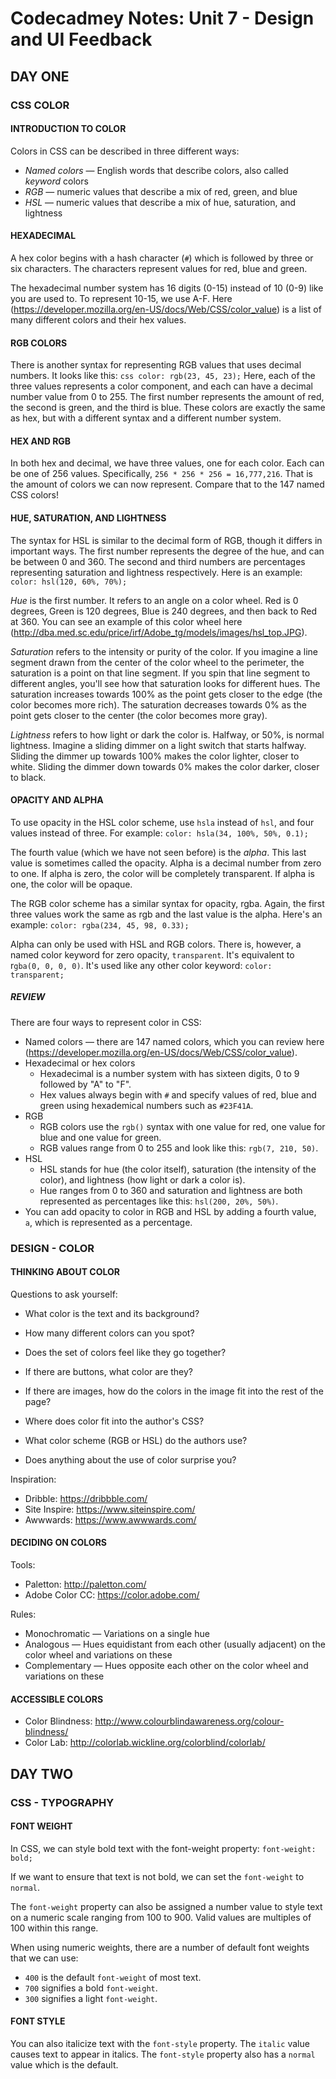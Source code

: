 # Codecadmey Notes: Unit 7 - Design and UI Feedback

## DAY ONE
### CSS COLOR

#### INTRODUCTION TO COLOR
Colors in CSS can be described in three different ways:

* _Named colors_ — English words that describe colors, also called _keyword_ colors
* _RGB_ — numeric values that describe a mix of red, green, and blue
* _HSL_ — numeric values that describe a mix of hue, saturation, and lightness

#### HEXADECIMAL
A hex color begins with a hash character (`#`) which is followed by three or six characters. The characters represent values for red, blue and green.

The hexadecimal number system has 16 digits (0-15) instead of 10 (0-9) like you are used to. To represent 10-15, we use A-F. Here (https://developer.mozilla.org/en-US/docs/Web/CSS/color_value) is a list of many different colors and their hex values.

#### RGB COLORS
There is another syntax for representing RGB values that uses decimal numbers. It looks like this: `css color: rgb(23, 45, 23);` Here, each of the three values represents a color component, and each can have a decimal number value from 0 to 255. The first number represents the amount of red, the second is green, and the third is blue. These colors are exactly the same as hex, but with a different syntax and a different number system.

#### HEX AND RGB
In both hex and decimal, we have three values, one for each color. Each can be one of 256 values. Specifically, `256 * 256 * 256 = 16,777,216`. That is the amount of colors we can now represent. Compare that to the 147 named CSS colors!

#### HUE, SATURATION, AND LIGHTNESS
The syntax for HSL is similar to the decimal form of RGB, though it differs in important ways. The first number represents the degree of the hue, and can be between 0 and 360. The second and third numbers are percentages representing saturation and lightness respectively. Here is an example: `color: hsl(120, 60%, 70%);`

_Hue_ is the first number. It refers to an angle on a color wheel. Red is 0 degrees, Green is 120 degrees, Blue is 240 degrees, and then back to Red at 360. You can see an example of this color wheel here (http://dba.med.sc.edu/price/irf/Adobe_tg/models/images/hsl_top.JPG).

_Saturation_ refers to the intensity or purity of the color. If you imagine a line segment drawn from the center of the color wheel to the perimeter, the saturation is a point on that line segment. If you spin that line segment to different angles, you'll see how that saturation looks for different hues. The saturation increases towards 100% as the point gets closer to the edge (the color becomes more rich). The saturation decreases towards 0% as the point gets closer to the center (the color becomes more gray).

_Lightness_ refers to how light or dark the color is. Halfway, or 50%, is normal lightness. Imagine a sliding dimmer on a light switch that starts halfway. Sliding the dimmer up towards 100% makes the color lighter, closer to white. Sliding the dimmer down towards 0% makes the color darker, closer to black.

#### OPACITY AND ALPHA
To use opacity in the HSL color scheme, use `hsla` instead of `hsl`, and four values instead of three. For example: `color: hsla(34, 100%, 50%, 0.1);`

The fourth value (which we have not seen before) is the _alpha_. This last value is sometimes called the opacity. Alpha is a decimal number from zero to one. If alpha is zero, the color will be completely transparent. If alpha is one, the color will be opaque.

The RGB color scheme has a similar syntax for opacity, rgba. Again, the first three values work the same as rgb and the last value is the alpha. Here's an example: `color: rgba(234, 45, 98, 0.33);`

Alpha can only be used with HSL and RGB colors. There is, however, a named color keyword for zero opacity, `transparent`. It's equivalent to r`gba(0, 0, 0, 0)`. It's used like any other color keyword: `color: transparent;`

##### REVIEW
There are four ways to represent color in CSS:

* Named colors — there are 147 named colors, which you can review here (https://developer.mozilla.org/en-US/docs/Web/CSS/color_value).
* Hexadecimal or hex colors
    * Hexadecimal is a number system with has sixteen digits, 0 to 9 followed by "A" to "F".
    * Hex values always begin with `#` and specify values of red, blue and green using hexademical numbers such as `#23F41A`.
* RGB
    * RGB colors use the `rgb()` syntax with one value for red, one value for blue and one value for green.
    * RGB values range from 0 to 255 and look like this: `rgb(7, 210, 50)`.
* HSL
    * HSL stands for hue (the color itself), saturation (the intensity of the color), and lightness (how light or dark a color is).
    * Hue ranges from 0 to 360 and saturation and lightness are both represented as percentages like this: `hsl(200, 20%, 50%)`.  
* You can add opacity to color in RGB and HSL by adding a fourth value, `a`, which is represented as a percentage.

### DESIGN - COLOR

#### THINKING ABOUT COLOR

Questions to ask yourself: 

* What color is the text and its background?
* How many different colors can you spot?
* Does the set of colors feel like they go together?
* If there are buttons, what color are they?
* If there are images, how do the colors in the image fit into the rest of the page?

* Where does color fit into the author's CSS?
* What color scheme (RGB or HSL) do the authors use?
* Does anything about the use of color surprise you?

Inspiration: 

* Dribble: https://dribbble.com/
* Site Inspire: https://www.siteinspire.com/
* Awwwards: https://www.awwwards.com/

#### DECIDING ON COLORS

Tools: 

* Paletton: http://paletton.com/
* Adobe Color CC: https://color.adobe.com/

Rules: 

* Monochromatic — Variations on a single hue
* Analogous — Hues equidistant from each other (usually adjacent) on the color wheel and variations on these
* Complementary — Hues opposite each other on the color wheel and variations on these

#### ACCESSIBLE COLORS

* Color Blindness: http://www.colourblindawareness.org/colour-blindness/
* Color Lab: http://colorlab.wickline.org/colorblind/colorlab/

## DAY TWO
### CSS - TYPOGRAPHY

#### FONT WEIGHT
In CSS, we can style bold text with the font-weight property: `font-weight: bold;`

If we want to ensure that text is not bold, we can set the `font-weight` to `normal`.

The `font-weight` property can also be assigned a number value to style text on a numeric scale ranging from 100 to 900. Valid values are multiples of 100 within this range.

When using numeric weights, there are a number of default font weights that we can use:

* `400` is the default `font-weight` of most text.
* `700` signifies a bold `font-weight`.
* `300` signifies a light `font-weight`.

#### FONT STYLE

You can also italicize text with the `font-style` property. The `italic` value causes text to appear in italics. The `font-style` property also has a `normal` value which is the default.

